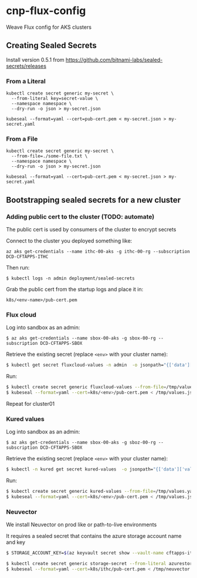 # cnp-flux-config
Weave Flux config for AKS clusters

## Creating Sealed Secrets

Install version 0.5.1 from https://github.com/bitnami-labs/sealed-secrets/releases

### From a Literal
```
kubectl create secret generic my-secret \
  --from-literal key=secret-value \
  --namespace namespace \
  --dry-run -o json > my-secret.json

kubeseal --format=yaml --cert=pub-cert.pem < my-secret.json > my-secret.yaml
```
### From a File
```
kubectl create secret generic my-secret \
  --from-file=./some-file.txt \
  --namespace namespace \
  --dry-run -o json > my-secret.json

kubeseal --format=yaml --cert=pub-cert.pem < my-secret.json > my-secret.yaml
```

## Bootstrapping sealed secrets for a new cluster

### Adding public cert to the cluster (TODO: automate)
The public cert is used by consumers of the cluster to encrypt secrets

Connect to the cluster you deployed something like:
```
az aks get-credentials --name ithc-00-aks -g ithc-00-rg --subscription DCD-CFTAPPS-ITHC
```

Then run:
```
$ kubectl logs -n admin deployment/sealed-secrets
```

Grab the public cert from the startup logs and place it in:
```
k8s/<env-name>/pub-cert.pem
```

### Flux cloud

Log into sandbox as an admin:
```
$ az aks get-credentials --name sbox-00-aks -g sbox-00-rg --subscription DCD-CFTAPPS-SBOX
```

Retrieve the existing secret (replace `<env>` with your cluster name):
```bash
$ kubectl get secret fluxcloud-values -n admin  -o jsonpath="{['data']['values\.yaml']}" | base64 -D | sed -e 's/sbox-00-aks/<env>-01-aks/' > /tmp/values.yaml
```

Run:
```bash
$ kubectl create secret generic fluxcloud-values --from-file=/tmp/values.yaml --namespace admin --dry-run -o json > /tmp/values.json
$ kubeseal --format=yaml --cert=k8s/<env>/pub-cert.pem < /tmp/values.json > k8s/<env>/cluster-01/fluxcloud/fluxcloud-values.yaml
```

Repeat for cluster01

### Kured values
Log into sandbox as an admin:
```
$ az aks get-credentials --name sbox-00-aks -g sboz-00-rg --subscription DCD-CFTAPPS-SBOX
```

Retrieve the existing secret (replace `<env>` with your cluster name):
```bash
$ kubectl -n kured get secret kured-values  -o jsonpath="{['data']['values\.yaml']}" | base64 -D | sed -e 's/sbox-00-aks/<env>-00-aks/' > /tmp/values.yaml
```

Run:
```bash
$ kubectl create secret generic kured-values --from-file=/tmp/values.yaml --namespace kured --dry-run -o json > /tmp/values.json
$ kubeseal --format=yaml --cert=k8s/<env>/pub-cert.pem < /tmp/values.json > k8s/<env>/cluster-00/kured/kured-values.yaml
```

### Neuvector
We install Neuvector on prod like or path-to-live environments

It requires a sealed secret that contains the azure storage account name and key



```bash
$ STORAGE_ACCOUNT_KEY=$(az keyvault secret show --vault-name cftapps-ithc --name sa-connection-string --query value -o tsv | cut -d ';' -f 4 | cut -d '=' -f 2)

$ kubectl create secret generic storage-secret --from-literal azurestorageaccountkey=${STORAGE_ACCOUNT_KEY} --from-literal azurestorageaccountname=cftappsithc --namespace neuvector --dry-run -o json > /tmp/neuvector.json
$ kubeseal --format=yaml --cert=k8s/ithc/pub-cert.pem < /tmp/neuvector.json > k8s/ithc/common/neuvector/storage-secret.yaml
```